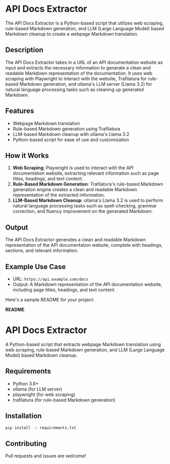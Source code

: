 # **API Docs Extractor**

The API Docs Extractor is a Python-based script that utilizes web scraping, rule-based Markdown generation, and
LLM (Large Language Model) based Markdown cleanup to create a webpage Markdown translation.

## **Description**

The API Docs Extractor takes in a URL of an API documentation website as input and extracts the necessary
information to generate a clean and readable Markdown representation of the documentation. It uses web scraping
with Playwright to interact with the website, Trafilatura for rule-based Markdown generation, and ollama's LLM
server (Llama 3.2) for natural language processing tasks such as cleaning up generated Markdown.

## **Features**

- Webpage Markdown translation
- Rule-based Markdown generation using Trafilatura
- LLM-based Markdown cleanup with ollama's Llama 3.2
- Python-based script for ease of use and customization

## **How it Works**

1. **Web Scraping**: Playwright is used to interact with the API documentation website, extracting relevant
   information such as page titles, headings, and text content.
2. **Rule-Based Markdown Generation**: Trafilatura's rule-based Markdown generation engine creates a clean and
   readable Markdown representation of the extracted information.
3. **LLM-Based Markdown Cleanup**: ollama's Llama 3.2 is used to perform natural language processing tasks such as
   spell-checking, grammar correction, and fluency improvement on the generated Markdown.

## **Output**

The API Docs Extractor generates a clean and readable Markdown representation of the API documentation website,
complete with headings, sections, and relevant information.

## **Example Use Case**

- URL: `https://api.example.com/docs`
- Output: A Markdown representation of the API documentation website, including page titles, headings, and text
  content.

Here's a sample README for your project:

**README**

# API Docs Extractor

A Python-based script that extracts webpage Markdown translation using web scraping, rule-based Markdown
generation, and LLM (Large Language Model) based Markdown cleanup.

## Requirements

- Python 3.8+
- ollama (for LLM server)
- playwright (for web scraping)
- trafilatura (for rule-based Markdown generation)

## Installation

```bash
pip install -r requirements.txt
```

## Contributing

Pull requests and issues are welcome!
